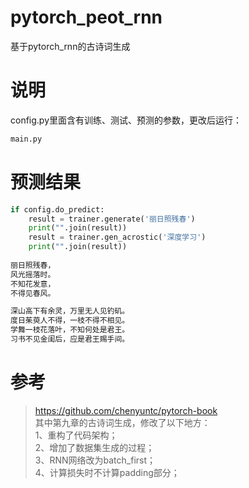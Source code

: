 # pytorch_peot_rnn
基于pytorch_rnn的古诗词生成

# 说明
config.py里面含有训练、测试、预测的参数，更改后运行：
```python
main.py
```

# 预测结果
```python
if config.do_predict:
	result = trainer.generate('丽日照残春')
	print("".join(result))
	result = trainer.gen_acrostic('深度学习')
	print("".join(result))
	
丽日照残春，
风光摇落时。
不知花发意，
不得见春风。

深山高下有余灵，万里无人见钓矶。
度日茱萸人不得，一枝不得不相见。
学舞一枝花落叶，不知何处是君王。
习书不见金闺后，应是君王赐手间。
```

# 参考
> https://github.com/chenyuntc/pytorch-book<br>
其中第九章的古诗词生成，修改了以下地方：<br>
1、重构了代码架构；<br>
2、增加了数据集生成的过程；<br>
3、RNN网络改为batch_first；<br>
4、计算损失时不计算padding部分；<br>